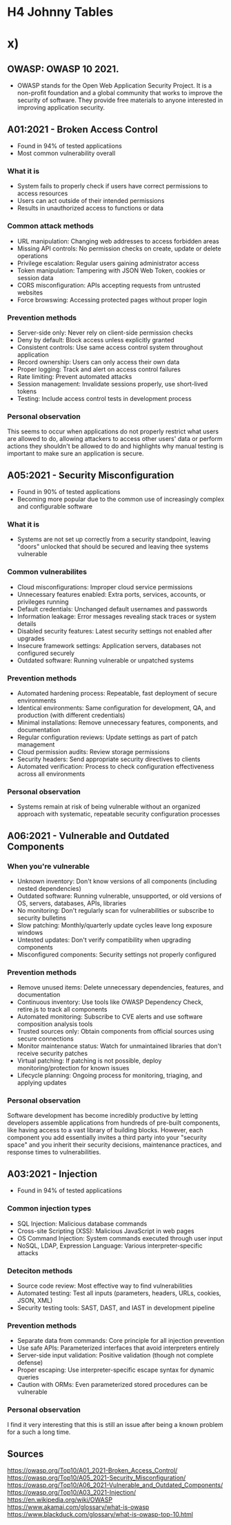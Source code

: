 # H4 Johnny Tables

#  x) 
## OWASP: OWASP 10 2021. 
-  OWASP stands for the Open Web Application Security Project. It is a non-profit foundation and a global community that works to improve the security of software. They provide free materials to anyone interested in improving application security.      

## A01:2021 - Broken Access Control      

-  Found in 94% of tested applicatiions
-  Most common vulnerability overall

### What it is
-  System fails to properly check if users have correct permissions to access resources
-  Users can act outside of their intended permissions
-  Results in unauthorized access to functions or data

### Common attack methods
-  URL manipulation: Changing web addresses to access forbidden areas
-  Missing API controls: No permission checks on create, update or delete operations
-  Privilege escalation: Regular users gaining administrator access
-  Token manipulation: Tampering with JSON Web Token, cookies or session data
-  CORS misconfiguration: APIs accepting requests from untrusted websites
-  Force browswing: Accessing protected pages without proper login

### Prevention methods
-  Server-side only: Never rely on client-side permission checks
-  Deny by default: Block access unless explicitly granted
-  Consistent controls: Use same access control system throughout application
-  Record ownership: Users can only access their own data
-  Proper logging: Track and alert on access control failures
-  Rate limiting: Prevent automated attacks
-  Session management: Invalidate sessions properly, use short-lived tokens
-  Testing: Include access control tests in development process

### Personal observation
This seems to occur when applications do not properly restrict what users are allowed to do, allowing attackers to access other users' data or perform actions they shouldn't be allowed to do and highlights why manual testing is important to make sure an application is secure.

## A05:2021 - Security Misconfiguration     

-  Found in 90% of tested applications
-  Becoming more popular due to the common use of increasingly complex and configurable software       

 ### What it is     
 -  Systems are not set up correctly from a security standpoint, leaving "doors" unlocked that should be secured and leaving thee systems vulnerable

### Common vulnerabilites 
-  Cloud misconfigurations: Improper cloud service permissions 
-  Unnecessary features enabled: Extra ports, services, accounts, or privileges running
-  Default credentials: Unchanged default usernames and passwords
-  Information leakage: Error messages revealing stack traces or system details
-  Disabled security features: Latest security settings not enabled after upgrades
-  Insecure framework settings: Application servers, databases not configured securely
-  Outdated software: Running vulnerable or unpatched systems

### Prevention methods
-  Automated hardening process: Repeatable, fast deployment of secure environments
-  Identical environments: Same configuration for development, QA, and production (with different credentials)
-  Minimal installations: Remove unnecessary features, components, and documentation
-  Regular configuration reviews: Update settings as part of patch management
-  Cloud permission audits: Review storage permissions
-  Security headers: Send appropriate security directives to clients
-  Automated verification: Process to check configuration effectiveness across all environments

### Personal observation
-  Systems remain at risk of being vulnerable without an organized approach with systematic, repeatable security configuration processes

## A06:2021 - Vulnerable and Outdated Components   

### When you're vulnerable
-  Unknown inventory: Don't know versions of all components (including nested dependencies)
-  Outdated software: Running vulnerable, unsupported, or old versions of OS, servers, databases, APIs, libraries
-  No monitoring: Don't regularly scan for vulnerabilities or subscribe to security bulletins
-  Slow patching: Monthly/quarterly update cycles leave long exposure windows
-  Untested updates: Don't verify compatibility when upgrading components
-  Misconfigured components: Security settings not properly configured   

### Prevention methods    
-  Remove unused items: Delete unnecessary dependencies, features, and documentation
-  Continuous inventory: Use tools like OWASP Dependency Check, retire.js to track all components
-  Automated monitoring: Subscribe to CVE alerts and use software composition analysis tools
-  Trusted sources only: Obtain components from official sources using secure connections
-  Monitor maintenance status: Watch for unmaintained libraries that don't receive security patches
-  Virtual patching: If patching is not possible, deploy monitoring/protection for known issues
-  Lifecycle planning: Ongoing process for monitoring, triaging, and applying updates
  
### Personal observation
Software development has become incredibly productive by letting developers assemble applications from hundreds of pre-built components, like having access to a vast library of building blocks. However, each component you add essentially invites a third party into your "security space" and you inherit their security decisions, maintenance practices, and response times to vulnerabilities.

## A03:2021 - Injection

-  Found in 94% of tested applicatiions

### Common injection types

-  SQL Injection: Malicious database commands
-  Cross-site Scripting (XSS): Malicious JavaScript in web pages
-  OS Command Injection: System commands executed through user input
-  NoSQL, LDAP, Expression Language: Various interpreter-specific attacks

### Deteciton methods

-  Source code review: Most effective way to find vulnerabilities
-  Automated testing: Test all inputs (parameters, headers, URLs, cookies, JSON, XML)
-  Security testing tools: SAST, DAST, and IAST in development pipeline

### Prevention methods
-  Separate data from commands: Core principle for all injection prevention
-  Use safe APIs: Parameterized interfaces that avoid interpreters entirely
-  Server-side input validation: Positive validation (though not complete defense)
-  Proper escaping: Use interpreter-specific escape syntax for dynamic queries
-  Caution with ORMs: Even parameterized stored procedures can be vulnerable

### Personal observation
I find it very interesting that this is still an issue after being a known problem for a such a long time.




## Sources
https://owasp.org/Top10/A01_2021-Broken_Access_Control/     
https://owasp.org/Top10/A05_2021-Security_Misconfiguration/    
https://owasp.org/Top10/A06_2021-Vulnerable_and_Outdated_Components/     
https://owasp.org/Top10/A03_2021-Injection/     
https://en.wikipedia.org/wiki/OWASP    
https://www.akamai.com/glossary/what-is-owasp    
https://www.blackduck.com/glossary/what-is-owasp-top-10.html    








